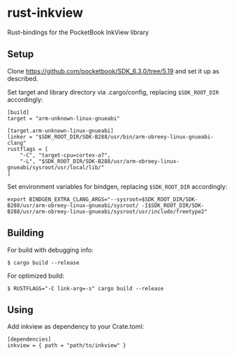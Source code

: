 # rust-inkview
Rust-bindings for the PocketBook InkView library
## Setup
Clone <https://github.com/pocketbook/SDK_6.3.0/tree/5.19> and set it up as described.

Set target and library directory via .cargo/config, replacing `$SDK_ROOT_DIR` accordingly:
```
[build]
target = "arm-unknown-linux-gnueabi"

[target.arm-unknown-linux-gnueabi]
linker = "$SDK_ROOT_DIR/SDK-B288/usr/bin/arm-obreey-linux-gnueabi-clang"
rustflags = [
	"-C", "target-cpu=cortex-a7",
	"-L", "$SDK_ROOT_DIR/SDK-B288/usr/arm-obreey-linux-gnueabi/sysroot/usr/local/lib/"
]
```
Set environment variables for bindgen, replacing `$SDK_ROOT_DIR` accordingly:
```
export BINDGEN_EXTRA_CLANG_ARGS="--sysroot=$SDK_ROOT_DIR/SDK-B288/usr/arm-obreey-linux-gnueabi/sysroot/ -I$SDK_ROOT_DIR/SDK-B288/usr/arm-obreey-linux-gnueabi/sysroot/usr/include/freetype2"
```
## Building
For build with debugging info:
```
$ cargo build --release
```
For optimized build:
```
$ RUSTFLAGS="-C link-arg=-s" cargo build --release
```
## Using
Add inkview as dependency to your Crate.toml:
```
[dependencies]
inkview = { path = "path/to/inkview" }
```

